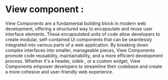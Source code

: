 # View component :

View Components are a fundamental building block in modern web development, offering a structured way to encapsulate and reuse user interface elements. 
These encapsulated units of code allow developers to create modular, self-contained UI components that can be seamlessly integrated into various parts of a web application. By breaking down complex interfaces into smaller, manageable pieces, View Components promote code reusability, maintainability, and a more efficient development process. Whether it's a header, sideb
, or a custom widget, View Components empower developers to streamline their codebase and create a more cohesive and user-friendly web experience.
